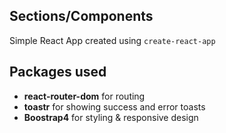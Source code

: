 ## Sections/Components
Simple React App created using `create-react-app`
## Packages used  
- **react-router-dom** for routing
- **toastr** for showing success and error toasts
- **Boostrap4** for styling & responsive design
